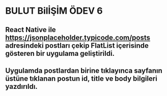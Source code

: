 # BULUT BilİŞİM ÖDEV 6

## React Native ile  https://jsonplaceholder.typicode.com/posts  adresindeki postları çekip FlatList içerisinde gösteren bir uygulama geliştirildi.
## Uygulamda postlardan birine tıklayınca sayfanın üstüne tıklanan postun id, title ve body bilgileri yazdırıldı.